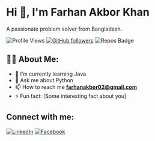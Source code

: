 # Hi 👋, I'm Farhan Akbor Khan

A passionate problem solver from Bangladesh.

![Profile Views](https://komarev.com/ghpvc/?username=YourUsername&label=Profile%20views&color=0e75b6&style=flat) 
[![GitHub followers](https://img.shields.io/github/followers/YourUsername?label=Follow&style=social)](https://github.com/YourUsername)
![Repos Badge](https://img.shields.io/badge/Repositories-22-green)

## 👨‍💻 About Me:

- 🌱 I’m currently learning Java
- 💬 Ask me about Python
- 📫 How to reach me **farhanakbor02@gmail.com**
- ⚡ Fun fact: [Some interesting fact about you]

## Connect with me:

[![LinkedIn](https://img.shields.io/badge/LinkedIn-0077B5?logo=linkedin&logoColor=white)](https://www.linkedin.com/in/your-linkedin-username/)
[![Facebook](https://img.shields.io/badge/Facebook-1877F2?logo=facebook&logoColor=white)](https://www.facebook.com/your-facebook-username/)




